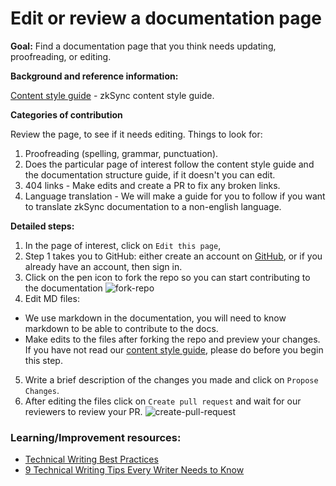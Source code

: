 # Edit or review a documentation page


**Goal:** 
Find a documentation page that you think needs updating, proofreading, or editing.

**Background and reference information:**

[Content style guide](https://www.notion.so/matterlabs/Communication-Strategy-a4836bd6d2254268b60a489d82992d71) - zkSync content style guide.

**Categories of contribution**

Review the page, to see if it needs editing. Things to look for:
1. Proofreading (spelling, grammar, punctuation).
2. Does the particular page of interest follow the content style guide and the documentation structure guide, if it doesn't you can edit.
3. 404 links - Make edits and create a PR to fix any broken links.
4. Language translation - We will make a guide for you to follow if you want to translate zkSync documentation to a non-english language.

**Detailed steps:** 

1. In the page of interest, click on `Edit this page`,
2. Step 1 takes you to GitHub: either create an account on [GitHub](https://github.com/join), or if you already have an account, then sign in.
3. Click on the pen icon to fork the repo so you can start contributing to the documentation
  ![fork-repo](https://user-images.githubusercontent.com/55744578/136702921-3105350a-a68a-4aa4-8c5d-fb24742652b2.jpg)
4. Edit MD files:
  - We use markdown in the documentation, you will need to know markdown to be able to contribute to the docs.
  - Make edits to the files after forking the repo and preview your changes. If you have not read our [content style guide](https://www.notion.so/matterlabs/Communication-Strategy-a4836bd6d2254268b60a489d82992d71), please do before you begin this step.
5. Write a brief description of the changes you made and click on `Propose Changes`. 
6. After editing the files click on `Create pull request` and wait for our reviewers to review your PR.
  ![create-pull-request](https://user-images.githubusercontent.com/55744578/136703597-6644e43c-7c64-4cc0-bf8b-7fb8db9544cf.jpg)


### Learning/Improvement resources: 

- [Technical Writing Best Practices](https://proedit.com/technical-writing-best-practices/)
- [9 Technical Writing Tips Every Writer Needs to Know](https://www.instructionalsolutions.com/blog/technical-writing-tips)
